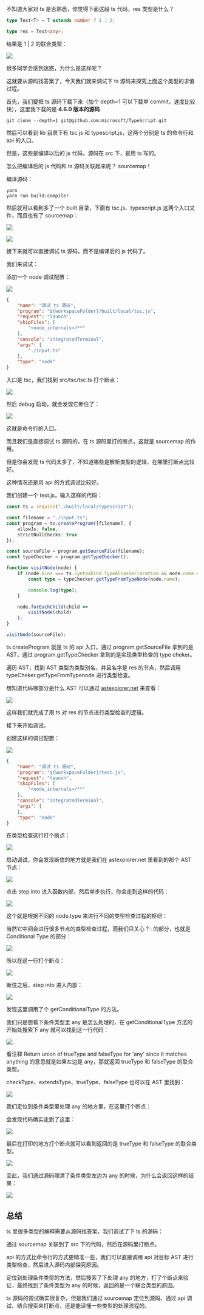 不知道大家对 ts 是否熟悉，你觉得下面这段 ts 代码，res 类型是什么？

```typescript
type Test<T> = T extends number ? 1 : 2;

type res = Test<any>;
```

结果是 1 | 2 的联合类型：

![](https://p6-juejin.byteimg.com/tos-cn-i-k3u1fbpfcp/e7cfe5f8d2a24278b7893d5d526cf0e6~tplv-k3u1fbpfcp-watermark.image?)

很多同学会感到迷惑，为什么是这样呢？

这就要从源码找答案了，今天我们就来调试下 ts 源码来探究上面这个类型的求值过程。

首先，我们要把 ts 源码下载下来（加个 depth=1 可以下载单 commit，速度比较快），这里我下载的是 **4.6.0 版本的源码**

```
git clone --depth=1 git@github.com:microsoft/TypeScript.git
```

然后可以看到 lib 目录下有 tsc.js 和 typescript.js，这两个分别是 ts 的命令行和 api 的入口。

但是，这些是编译以后的 js 代码，源码在 src 下，是用 ts 写的。

怎么把编译后的 js 代码和 ts 源码关联起来呢？ sourcemap！

编译源码：

```
yarn 
yarn run build:compiler
```
然后就可以看到多了一个 built 目录，下面有 tsc.js、typescript.js 这两个入口文件，而且也有了 sourcemap：

![](https://p1-juejin.byteimg.com/tos-cn-i-k3u1fbpfcp/3ad11e877b3140c79d0fe88f55385370~tplv-k3u1fbpfcp-watermark.image?)

![](https://p1-juejin.byteimg.com/tos-cn-i-k3u1fbpfcp/feb4f018d4d842f7b520d3a9fd5df910~tplv-k3u1fbpfcp-watermark.image?)

接下来就可以直接调试 ts 源码，而不是编译后的 js 代码了。

我们来试试：

添加一个 node 调试配置：

![](https://p3-juejin.byteimg.com/tos-cn-i-k3u1fbpfcp/219960ec0e344520ae733d3e6ff2b2ff~tplv-k3u1fbpfcp-watermark.image?)

```json
{
    "name": "调试 ts 源码",
    "program": "${workspaceFolder}/built/local/tsc.js",
    "request": "launch",
    "skipFiles": [
        "<node_internals>/**"
    ],
    "console": "integratedTerminal",
    "args": [
        "./input.ts"
    ],
    "type": "node"
}
```
入口是 tsc，我们找到 src/tsc/tsc.ts 打个断点：

![](https://p1-juejin.byteimg.com/tos-cn-i-k3u1fbpfcp/cbfbcd9c5b994640ba2943e089befde4~tplv-k3u1fbpfcp-watermark.image?)

然后 debug 启动，就会发现它断住了：

![](https://p3-juejin.byteimg.com/tos-cn-i-k3u1fbpfcp/8eb8182c631b41068f4251fb8ea2a577~tplv-k3u1fbpfcp-watermark.image?)

这就是命令行的入口。

而且我们是直接调试 ts 源码的，在 ts 源码里打的断点，这就是 sourcemap 的作用。

但是你会发现 ts 代码太多了，不知道哪些是解析类型的逻辑，在哪里打断点比较好。

这种情况还是用 api 的方式调试比较好。

我们创建一个 test.js，输入这样的代码：

```typescript
const ts = require("./built/local/typescript");

const filename = "./input.ts";
const program = ts.createProgram([filename], {
    allowJs: false,
    strictNullChecks: true
});

const sourceFile = program.getSourceFile(filename);
const typeChecker = program.getTypeChecker();

function visitNode(node) {
    if (node.kind === ts.SyntaxKind.TypeAliasDeclaration && node.name.escapedText === 'res')  {
        const type = typeChecker.getTypeFromTypeNode(node.name);

        console.log(type);
    }

    node.forEachChild(child =>
        visitNode(child)
    );
}

visitNode(sourceFile);
```

ts.createProgram 就是 ts 的 api 入口，通过 program.getSourceFile 拿到的是 AST，通过 program.getTypeChecker 拿到的是实现类型检查的 type cheker。

遍历 AST，找到 AST 类型为类型别名，并且名字是 res 的节点，然后调用 typeCheker.getTypeFromTypenode 进行类型检查。

想知道代码哪部分是什么 AST 可以通过 [astexplorer.net](https://astexplorer.net/#/gist/3a718a7f5072cdaad804c0ebec076526/5baa661cc653c9846479de3f012f6fbd8dbe1fd3) 来查看：

![](https://p3-juejin.byteimg.com/tos-cn-i-k3u1fbpfcp/23dd7db92b954318a1abe7eb17e772b6~tplv-k3u1fbpfcp-watermark.image?)

这样我们就完成了用 ts 对 res 的节点进行类型检查的逻辑。

接下来开始调试。

创建这样的调试配置：

![](https://p3-juejin.byteimg.com/tos-cn-i-k3u1fbpfcp/0b9d0f8820e44843987e0f0a3303e4bd~tplv-k3u1fbpfcp-watermark.image?)

```json
{
    "name": "调试 ts 源码",
    "program": "${workspaceFolder}/test.js",
    "request": "launch",
    "skipFiles": [
        "<node_internals>/**"
    ],
    "console": "integratedTerminal",
    "args": [
    ],
    "type": "node"
}
```

在类型检查这行打个断点：

![](https://p6-juejin.byteimg.com/tos-cn-i-k3u1fbpfcp/02bbbc3d35e54230a715153157eb497b~tplv-k3u1fbpfcp-watermark.image?)

启动调试，你会发现断住的地方就是我们在 astexplorer.net 里看到的那个 AST 节点：

![](https://p6-juejin.byteimg.com/tos-cn-i-k3u1fbpfcp/e574bc4a6a424d08a73218480c7ff45b~tplv-k3u1fbpfcp-watermark.image?)

点击 step into 进入函数内部，然后单步执行，你会走到这样的代码：

![](https://p6-juejin.byteimg.com/tos-cn-i-k3u1fbpfcp/b44d7923488c4cf0bf5b6c2c0e56b2df~tplv-k3u1fbpfcp-watermark.image?)

这个就是根据不同的 node.type 来进行不同的类型检查过程的枢纽：

当然它中间会进行很多节点的类型检查过程，而我们只关心 ? : 的部分，也就是 Conditional Type 的部分：

![](https://p3-juejin.byteimg.com/tos-cn-i-k3u1fbpfcp/311ec0c298f14296bfee61fe676adfb5~tplv-k3u1fbpfcp-watermark.image?)

所以在这一行打个断点：

![](https://p3-juejin.byteimg.com/tos-cn-i-k3u1fbpfcp/ec8d96cd9b6b42ad9c28cd652c5f54fc~tplv-k3u1fbpfcp-watermark.image?)

断住之后，step into 进入内部：

![](https://p6-juejin.byteimg.com/tos-cn-i-k3u1fbpfcp/ca5c1970e0b347928da20db40a828d54~tplv-k3u1fbpfcp-watermark.image?)

发现这里调用了个 getConditionalType 的方法。

我们只是想看下条件类型里 any 是怎么处理的，在 getConditionalType 方法的开始处搜索下 any 就可以找到这一行代码：


![](https://p6-juejin.byteimg.com/tos-cn-i-k3u1fbpfcp/a6976109d52d46aca0b5dd484e971169~tplv-k3u1fbpfcp-watermark.image?)

看注释 Return union of trueType and falseType for 'any' since it matches anything 的意思就是如果左边是 any，那就返回 trueType 和 falseType 的联合类型。

checkType、extendsType、trueType、falseType 也可以在 AST 里找到：

![](https://p3-juejin.byteimg.com/tos-cn-i-k3u1fbpfcp/2bb8595bf85f413cb04a375d7c272ee2~tplv-k3u1fbpfcp-watermark.image?)

我们定位到条件类型里处理 any 的地方里，在这里打个断点：

会发现代码确实走到了这里：

![](https://p6-juejin.byteimg.com/tos-cn-i-k3u1fbpfcp/5c36536996d44970b7f59506b2253fd1~tplv-k3u1fbpfcp-watermark.image?)

最后在打印的地方打个断点就可以看到返回的是  trueType 和 falseType 的联合类型。

![](https://p1-juejin.byteimg.com/tos-cn-i-k3u1fbpfcp/d88d43518e064ed48fe52bdfebd6167b~tplv-k3u1fbpfcp-watermark.image?)

至此，我们通过源码理清了条件类型左边为 any 的时候，为什么会返回这样的结果：

![](https://p6-juejin.byteimg.com/tos-cn-i-k3u1fbpfcp/e7cfe5f8d2a24278b7893d5d526cf0e6~tplv-k3u1fbpfcp-watermark.image?)

## 总结

ts 里很多类型的解释需要从源码找答案，我们调试了下 ts 的源码：

通过 sourcemap 关联到了 src 下的代码，然后在源码里打断点。

api 的方式比命令行的方式更精准一些，我们可以直接调用 api 对目标 AST 进行类型检查，然后进入源码内部探究原因。

定位到处理条件类型的方法，然后搜索了下处理 any 的地方，打了个断点来验证，最终找到了条件类型为 any 的时候，返回的是一个联合类型的原因。

ts 源码的调试确实很复杂，但是我们通过 sourcemap 定位到源码、通过 api 调试、结合搜索来打断点，还是能读懂一些类型的处理流程的。

